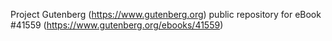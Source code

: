 Project Gutenberg (https://www.gutenberg.org) public repository for eBook #41559 (https://www.gutenberg.org/ebooks/41559)
